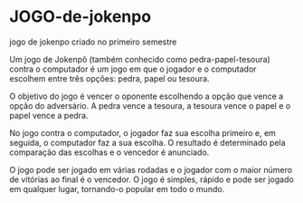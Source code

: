 # JOGO-de-jokenpo
jogo de jokenpo 
criado no primeiro semestre

Um jogo de Jokenpô (também conhecido como pedra-papel-tesoura) contra o computador é um jogo em que o jogador e o computador escolhem entre três opções: pedra, papel ou tesoura.

O objetivo do jogo é vencer o oponente escolhendo a opção que vence a opção do adversário. A pedra vence a tesoura, a tesoura vence o papel e o papel vence a pedra.

No jogo contra o computador, o jogador faz sua escolha primeiro e, em seguida, o computador faz a sua escolha. O resultado é determinado pela comparação das escolhas e o vencedor é anunciado.

O jogo pode ser jogado em várias rodadas e o jogador com o maior número de vitórias ao final é o vencedor. O jogo é simples, rápido e pode ser jogado em qualquer lugar, tornando-o popular em todo o mundo.
